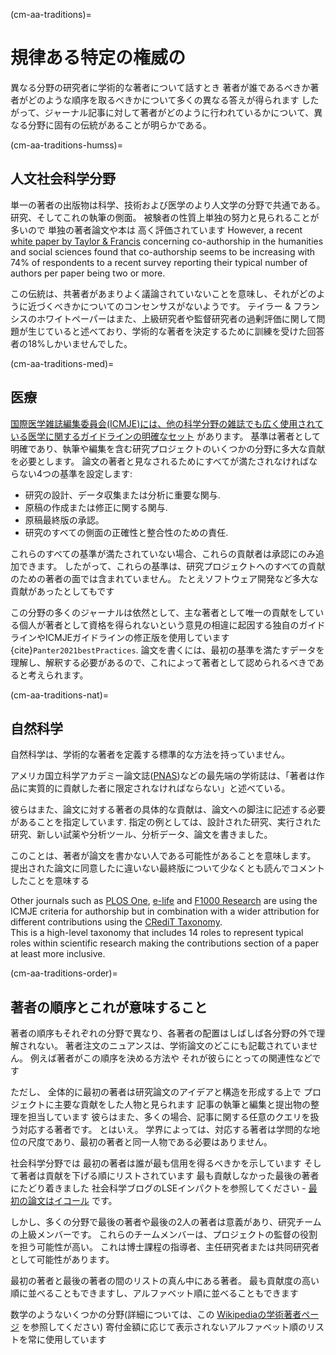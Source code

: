 (cm-aa-traditions)=
# 規律ある特定の権威の<unk>

異なる分野の研究者に学術的な著者について話すとき 著者が誰であるべきか著者がどのような順序を取るべきかについて多くの異なる答えが得られます したがって、ジャーナル記事に対して著者がどのように行われているかについて、異なる分野に固有の伝統があることが明らかである。

(cm-aa-traditions-humss)=
## 人文社会科学分野

単一の著者の出版物は科学、技術および医学のより人文学の分野で共通である。 研究、そしてこれの執筆の側面。 被験者の性質上単独の努力と見られることが多いので 単独の著者論文や本は 高く評価されています However, a recent [white paper by Taylor & Francis](https://authorservices.taylorandfrancis.com/co-authorship-in-the-humanities-and-social-sciences/) concerning co-authorship in the humanities and social sciences found that co-authorship seems to be increasing with 74% of respondents to a recent survey reporting their typical number of authors per paper being two or more.

この伝統は、共著者があまりよく議論されていないことを意味し、それがどのように近づくべきかについてのコンセンサスがないようです。 テイラー & フランシスのホワイトペーパーはまた、上級研究者や監督研究者の過剰評価に関して問題が生じていると述べており、学術的な著者を決定するために訓練を受けた回答者の18%しかいませんでした。

(cm-aa-traditions-med)=
## 医療
[国際医学雑誌編集委員会(ICMJE)には、他の科学分野の雑誌でも広く使用されている医学に関するガイドラインの明確なセット](http://www.icmje.org/recommendations/browse/roles-and-responsibilities/defining-the-role-of-authors-and-contributors.html) があります。 基準は著者として明確であり、執筆や編集を含む研究プロジェクトのいくつかの分野に多大な貢献を必要とします。 論文の著者と見なされるためにすべてが満たされなければならない4つの基準を設定します:
* 研究の設計、データ収集または分析に重要な関与.
* 原稿の作成または修正に関する関与.
* 原稿最終版の承認。
* 研究のすべての側面の正確性と整合性のための責任.

これらのすべての基準が満たされていない場合、これらの貢献者は承認にのみ追加できます。 したがって、これらの基準は、研究プロジェクトへのすべての貢献のための著者の面では含まれていません。 たとえソフトウェア開発など多大な貢献があったとしてもです

この分野の多くのジャーナルは依然として、主な著者として唯一の貢献をしている個人が著者として資格を得られないという意見の相違に起因する独自のガイドラインやICMJEガイドラインの修正版を使用しています {cite}`Panter2021bestPractices`. 論文を書くには、最初の基準を満たすデータを理解し、解釈する必要があるので、これによって著者として認められるべきであると考えられます。

(cm-aa-traditions-nat)=
## 自然科学
自然科学は、学術的な著者を定義する標準的な方法を持っていません。

アメリカ国立科学アカデミー論文誌([PNAS](https://blog.pnas.org/iforc.pdf))などの最先端の学術誌は、「著者は作品に実質的に貢献した者に限定されなければならない」と述べている。

彼らはまた、論文に対する著者の具体的な貢献は、論文への脚注に記述する必要があることを指定しています. 指定の例としては、設計された研究、実行された研究、新しい試薬や分析ツール、分析データ、論文を書きました。

このことは、著者が論文を書かない人である可能性があることを意味します。 提出された論文に同意したに違いない最終版について少なくとも読んでコメントしたことを意味する

Other journals such as [PLOS One](https://journals.plos.org/plosone/s/authorship), [e-life](https://reviewer.elifesciences.org/author-guide/journal-policies) and [F1000 Research](https://f1000research.com/gateways/nc3rs/for-authors/article-guidelines/research-articles) are using the ICMJE criteria for authorship but in combination with a wider attribution for different contributions using the [CRediT Taxonomy](https://casrai.org/credit/).  
This is a high-level taxonomy that includes 14 roles to represent typical roles within scientific research making the contributions section of a paper at least more inclusive.

(cm-aa-traditions-order)=
## 著者の順序とこれが意味すること

著者の順序もそれぞれの分野で異なり、各著者の配置はしばしば各分野の外で理解されない。 著者注文のニュアンスは、学術論文のどこにも記載されていません。 例えば著者がこの順序を決める方法や それが彼らにとっての関連性などです

ただし、 全体的に最初の著者は研究論文のアイデアと構造を形成する上で プロジェクトに主要な貢献をした人物と見られます 記事の執筆と編集と提出物の整理を担当しています 彼らはまた、多くの場合、記事に関する任意のクエリを扱う対応する著者です。 とはいえ。 学界によっては、対応する著者は学問的な地位の尺度であり、最初の著者と同一人物である必要はありません。

社会科学分野では 最初の著者は誰が最も信用を得るべきかを示しています そして著者は貢献を下げる順にリストされています 最も貢献しなかった最後の著者にたどり着きました 社会科学ブログのLSEインパクトを参照してください - [最初の論文はイコール](https://blogs.lse.ac.uk/impactofsocialsciences/2015/06/18/first-among-equals-guidelines-authorship-credit/) です。

しかし、多くの分野で最後の著者や最後の2人の著者は意義があり、研究チームの上級メンバーです。 これらのチームメンバーは、プロジェクトの監督の役割を担う可能性が高い。 これは博士課程の指導者、主任研究者または共同研究者として可能性があります。

最初の著者と最後の著者の間のリストの真ん中にある著者。 最も貢献度の高い順に並べることもできますし、アルファベット順に並べることもできます

数学のようないくつかの分野(詳細については、この [Wikipediaの学術著者ページ](https://en.wikipedia.org/wiki/Academic_authorship) を参照してください) 寄付金額に応じて表示されないアルファベット順のリストを常に使用しています 
